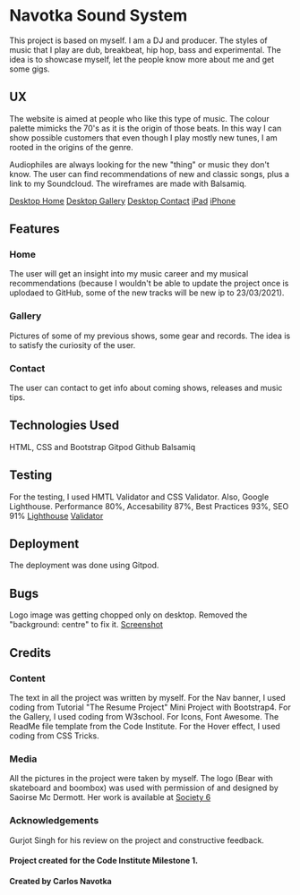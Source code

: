 # Navotka Sound System

This project is based on myself. I am a DJ and producer. The styles of music that I play are dub, breakbeat, hip hop, bass and experimental.
The idea is to showcase myself, let the people know more about me and get some gigs.

## UX
The website is aimed at people who like this type of music. The colour palette mimicks the 70's as it is the origin of those beats. In this way I can show possible customers that even though I play mostly new tunes, I am rooted in the origins of the genre.

Audiophiles are always looking for the new "thing" or music they don't know. The user can find recommendations of new and classic songs, plus a link to my Soundcloud.
The wireframes are made with Balsamiq.

[Desktop Home]("github.com/cnavotka/navotka-soundsystem/blob/master/assets/images/BalsamiqMS1.pdf")
[Desktop Gallery]("github.com/cnavotka/navotka-soundsystem/blob/master/assets/images/BalsamiqMS1i.pdf")
[Desktop Contact]("github.com/cnavotka/navotka-soundsystem/blob/master/assets/images/BalsamiqMS1iii.pdf")
[iPad]("github.com/cnavotka/navotka-soundsystem/blob/master/assets/images/iPadii.png")
[iPhone]("https://github.com/cnavotka/navotka-soundsystem/blob/master/assets/images/Mobile%20balsamiq.png")


## Features
### Home
The user will get an insight into my music career and my musical recommendations (because I wouldn't be able to update the project once is uplodaed to GitHub, some of the new tracks will be new ip to 23/03/2021).

### Gallery

Pictures of some of my previous shows, some gear and records. The idea is to satisfy the curiosity of the user.

### Contact
The user can contact to get info about coming shows, releases and music tips.

## Technologies Used

HTML, CSS and Bootstrap
Gitpod
Github 
Balsamiq 

## Testing
For the testing, I used HMTL Validator and CSS Validator. Also, Google Lighthouse.
Performance 80%, Accesability 87%, Best Practices 93%, SEO 91%
[Lighthouse]("github.com/cnavotka/navotka-soundsystem/blob/master/assets/images/perfomancelighthouse.png")
[Validator]("https://github.com/cnavotka/navotka-soundsystem/blob/master/assets/images/validatorhtml.png")


## Deployment
The deployment was done using Gitpod.

## Bugs
Logo image was getting chopped only on desktop. Removed the "background: centre" to fix it. 
[Screenshot]("github.com/cnavotka/navotka-soundsystem/blob/master/assets/images/headlogcut.png")

## Credits
### Content
The text in all the project was written by myself.
For the Nav banner, I used coding from Tutorial "The Resume Project" Mini Project with Bootstrap4.
For the Gallery, I used coding from W3school.
For Icons, Font Awesome.
The ReadMe file template from the Code Institute.
For the Hover effect, I used coding from CSS Tricks.

### Media
All the pictures in the project were taken by myself.
The logo (Bear with skateboard and boombox) was used with permission of and designed by Saoirse Mc Dermott. Her work is available at [Society 6]("society6.com/saoirsesushi")

### Acknowledgements

Gurjot Singh for his review on the project and constructive feedback.

#### Project created for the Code Institute Milestone 1.
#### Created by Carlos Navotka 






